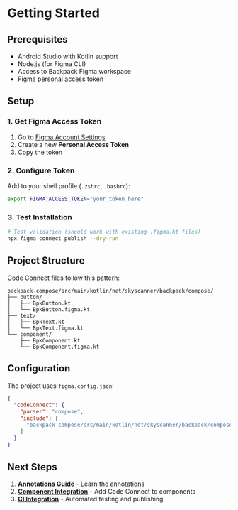 # Getting Started

## Prerequisites

- Android Studio with Kotlin support
- Node.js (for Figma CLI)
- Access to Backpack Figma workspace
- Figma personal access token

## Setup

### 1. Get Figma Access Token

1. Go to [Figma Account Settings](https://www.figma.com/settings)
2. Create a new **Personal Access Token**
3. Copy the token

### 2. Configure Token

Add to your shell profile (`.zshrc`, `.bashrc`):
```bash
export FIGMA_ACCESS_TOKEN="your_token_here"
```

### 3. Test Installation

```bash
# Test validation (should work with existing .figma.kt files)
npx figma connect publish --dry-run
```

## Project Structure

Code Connect files follow this pattern:
```
backpack-compose/src/main/kotlin/net/skyscanner/backpack/compose/
├── button/
│   ├── BpkButton.kt
│   └── BpkButton.figma.kt
├── text/
│   ├── BpkText.kt
│   └── BpkText.figma.kt
└── component/
    ├── BpkComponent.kt
    └── BpkComponent.figma.kt
```

## Configuration

The project uses `figma.config.json`:
```json
{
  "codeConnect": {
    "parser": "compose",
    "include": [
      "backpack-compose/src/main/kotlin/net/skyscanner/backpack/compose/**/*.figma.kt"
    ]
  }
}
```

## Next Steps

1. **[Annotations Guide](annotations-guide.md)** - Learn the annotations
2. **[Component Integration](component-integration.md)** - Add Code Connect to components
3. **[CI Integration](ci-integration.md)** - Automated testing and publishing